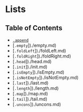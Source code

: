 # Lists

## Table of Contents

* [`.append`](./append.md)
* [`.empty`])./empty.md)
* [`.foldLeft`])./foldLeft.md)
* [`.foldRight`])./foldRight.md)
* [`.head`])./head.md)
* [`.init`])./init.md)
* [`.isEmpty`])./isEmpty.md)
* [`.isNotEmpty`])./isNotEmpty.md)
* [`.last`])./last.md)
* [`.length`])./length.md)
* [`.map`])./map.md)
* [`.tail`])./tail.md)
* [`.uncons`])./uncons.md)

